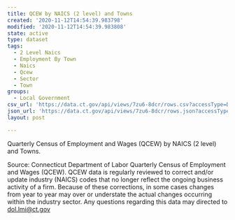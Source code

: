```yaml
---
title: QCEW by NAICS (2 level) and Towns
created: '2020-11-12T14:54:39.983798'
modified: '2020-11-12T14:54:39.983808'
state: active
type: dataset
tags:
  - 2 Level Naics
  - Employment By Town
  - Naics
  - Qcew
  - Sector
  - Town
groups:
  - Local Government
csv_url: 'https://data.ct.gov/api/views/7zu6-8dcr/rows.csv?accessType=DOWNLOAD'
json_url: 'https://data.ct.gov/api/views/7zu6-8dcr/rows.json?accessType=DOWNLOAD'
layout: post

---
```

Quarterly Census of Employment and Wages (QCEW) by NAICS (2 level) and Towns.

Source:  Connecticut Department of Labor Quarterly Census of Employment and Wages (QCEW).  QCEW data is regularly reviewed to correct and/or update industry (NAICS) codes that no longer reflect the ongoing business activity of a firm. Because of these corrections, in some cases changes from year to year may over or understate the actual changes occurring within the industry sector.   Any questions regarding this data may directed to dol.lmi@ct.gov
